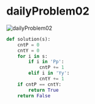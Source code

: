 # dailyProblem02

![dailyProblem02](C:\Users\multicampus\TILimg\dailyProblem02.jpg)

```python
def solution(s):
    cntP = 0
    cntY = 0
    for i in s:
        if i in 'Pp':
            cntP += 1
        elif i in 'Yy':
            cntY += 1
    if cntP == cntY:
        return True
    return False

```

